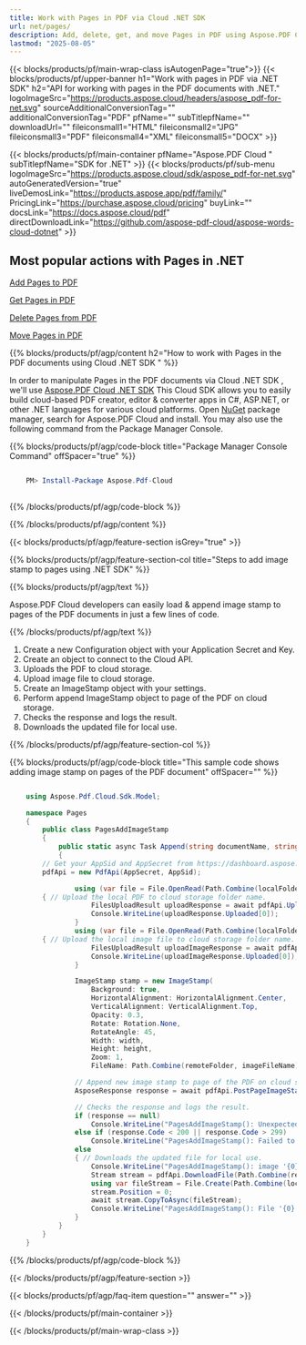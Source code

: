 ```yaml
---
title: Work with Pages in PDF via Cloud .NET SDK
url: net/pages/
description: Add, delete, get, and move Pages in PDF using Aspose.PDF Cloud SDK for .NET.
lastmod: "2025-08-05"
---
```


{{< blocks/products/pf/main-wrap-class isAutogenPage="true">}}
{{< blocks/products/pf/upper-banner h1="Work with pages in PDF via .NET SDK" h2="API for working with pages in the PDF documents with .NET." logoImageSrc="https://products.aspose.cloud/headers/aspose_pdf-for-net.svg" sourceAdditionalConversionTag="" additionalConversionTag="PDF" pfName="" subTitlepfName="" downloadUrl="" fileiconsmall1="HTML" fileiconsmall2="JPG" fileiconsmall3="PDF" fileiconsmall4="XML" fileiconsmall5="DOCX" >}}

{{< blocks/products/pf/main-container pfName="Aspose.PDF Cloud " subTitlepfName="SDK for .NET" >}}
{{< blocks/products/pf/sub-menu logoImageSrc="https://products.aspose.cloud/sdk/aspose_pdf-for-net.svg"
autoGeneratedVersion="true"
liveDemosLink="https://products.aspose.app/pdf/family/" PricingLink="https://purchase.aspose.cloud/pricing" buyLink="" docsLink="https://docs.aspose.cloud/pdf"  directDownloadLink="https://github.com/aspose-pdf-cloud/aspose-words-cloud-dotnet" >}}

<div class="container-fluid features-section bg-gray singleproduct">
 <a class="anchor" id="features" name="features">
 </a>
 <div class="row">
  <div class="container">
   <h2 class="pr-ft">Most popular actions with Pages in .NET</h2>
   <div class="col-lg-3">
    <em class="fa fa-picture-o ico-blue fa-2x col-lg-2"></em>
    <p class="col-lg-10"><a href="https://products.aspose.cloud/pdf/net/pages/add/">Add Pages to PDF</a></p>
   </div>
   <div class="col-lg-3">
    <em class="fa fa-file-text ico-blue fa-2x col-lg-2"></em>
    <p class="col-lg-10"><a href="https://products.aspose.cloud/pdf/net/pages/get/">Get Pages in PDF</a></p>
   </div>
    <div class="col-lg-3">
    <em class="fa fa-file-text ico-blue fa-2x col-lg-2"></em>
    <p class="col-lg-10"><a href="https://products.aspose.cloud/pdf/net/pages/delete/">Delete Pages from PDF</a></p>
   </div>
    <div class="col-lg-3">
    <em class="fa fa-file-text ico-blue fa-2x col-lg-2"></em>
    <p class="col-lg-10"><a href="https://products.aspose.cloud/pdf/net/pages/move/">Move Pages in PDF</a></p>
   </div>

{{% blocks/products/pf/agp/content h2="How to work with Pages in the PDF documents using Cloud .NET SDK " %}}

 In order to manipulate Pages in the PDF documents via Cloud .NET SDK , we'll use
 [Aspose.PDF Cloud .NET SDK](https://products.aspose.cloud/pdf/net/)
 This Cloud SDK allows you to easily build cloud-based PDF creator, editor & converter apps in C#, ASP.NET, or other .NET languages for various cloud platforms. Open
 [NuGet](https://www.nuget.org/packages/Aspose.Pdf-Cloud)
 package manager, search for
 Aspose.PDF Cloud
 and install. You may also use the following command from the Package Manager Console.

{{% blocks/products/pf/agp/code-block title="Package Manager Console Command" offSpacer="true" %}}

```powershell

    PM> Install-Package Aspose.Pdf-Cloud
     
```

{{% /blocks/products/pf/agp/code-block %}}

{{% /blocks/products/pf/agp/content %}}

{{< blocks/products/pf/agp/feature-section isGrey="true" >}}

{{% blocks/products/pf/agp/feature-section-col title="Steps to add image stamp to pages using .NET SDK" %}}

{{% blocks/products/pf/agp/text %}}

 Aspose.PDF Cloud developers can easily load & append image stamp to pages of the PDF documents in just a few lines of code.

{{% /blocks/products/pf/agp/text %}}

1. Create a new Configuration object with your Application Secret and Key.
1. Create an object to connect to the Cloud API.
1. Uploads the PDF to cloud storage.
1. Upload image file to cloud storage.
1. Create an ImageStamp object with your settings.
1. Perform append ImageStamp object to page of the PDF on cloud storage.
1. Checks the response and logs the result.
1. Downloads the updated file for local use.

{{% /blocks/products/pf/agp/feature-section-col %}}

{{% blocks/products/pf/agp/code-block title="This sample code shows adding image stamp on pages of the PDF document" offSpacer="" %}}

```cs

    using Aspose.Pdf.Cloud.Sdk.Model;

    namespace Pages
    {
        public class PagesAddImageStamp
        {
            public static async Task Append(string documentName, string outputName, int pageNumber, string imageFileName, float width, float height, string remoteFolder)
            {
		// Get your AppSid and AppSecret from https://dashboard.aspose.cloud (free registration required). 
		pdfApi = new PdfApi(AppSecret, AppSid);

                using (var file = File.OpenRead(Path.Combine(localFolder, documentName)))
		{ // Upload the local PDF to cloud storage folder name.
                    FilesUploadResult uploadResponse = await pdfApi.UploadFileAsync(Path.Combine(remoteFolder, documentName), documentName);
                    Console.WriteLine(uploadResponse.Uploaded[0]);
                }
                using (var file = File.OpenRead(Path.Combine(localFolder, imageFileName)))
		{ // Upload the local image file to cloud storage folder name.
                    FilesUploadResult uploadImageResponse = await pdfApi.UploadFileAsync(Path.Combine(remoteFolder, imageFileName), imageFileName);
                    Console.WriteLine(uploadImageResponse.Uploaded[0]);
                }

                ImageStamp stamp = new ImageStamp(
                    Background: true,
                    HorizontalAlignment: HorizontalAlignment.Center,
                    VerticalAlignment: VerticalAlignment.Top,
                    Opacity: 0.3,
                    Rotate: Rotation.None,
                    RotateAngle: 45,
                    Width: width,
                    Height: height,
                    Zoom: 1,
                    FileName: Path.Combine(remoteFolder, imageFileName));

                // Append new image stamp to page of the PDF on cloud storage.
                AsposeResponse response = await pdfApi.PostPageImageStampsAsync(documentName, pageNumber, new List<ImageStamp> { stamp }, folder: remoteFolder);

                // Checks the response and logs the result.
                if (response == null)
                    Console.WriteLine("PagesAddImageStamp(): Unexpected error!");
                else if (response.Code < 200 || response.Code > 299)
                    Console.WriteLine("PagesAddImageStamp(): Failed to append image stamp to the page of document.");
                else
                { // Downloads the updated file for local use.
                    Console.WriteLine("PagesAddImageStamp(): image '{0}' appended as stamp to the page '{1}' of the document '{2}.", imageFileName, pageNumber, documentName);
                    Stream stream = pdfApi.DownloadFile(Path.Combine(remoteFolder, documentName));
                    using var fileStream = File.Create(Path.Combine(localFolder, "add_page_image_stamp_" + outputName));
                    stream.Position = 0;
                    await stream.CopyToAsync(fileStream);
                    Console.WriteLine("PagesAddImageStamp(): File '{0}' successfully downloaded.", "add_page_image_stamp_" + outputName);
                }
            }
        }
    }
```

{{% /blocks/products/pf/agp/code-block %}}

{{< /blocks/products/pf/agp/feature-section >}}

{{< blocks/products/pf/agp/faq-item question="" answer="" >}}

{{< /blocks/products/pf/main-container >}}

{{< /blocks/products/pf/main-wrap-class >}}
